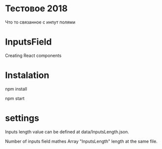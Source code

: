 # Тестовое 2018
Что то связанное с инпут полями

# InputsField
Creating React components

# Instalation
npm install

npm start

# settings 
Inputs length value can be defined at data/InputsLength.json.

Number of inputs field mathes Array "InputsLength" length at the same file.
